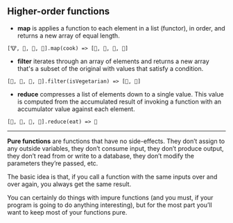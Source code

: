 ## Higher-order functions

- **map** is applies a function to each element in a list (functor), in order, and returns a new array of equal length.

`[🐮, 🥔, 🐔, 🌽].map(cook) => [🍔, 🍟, 🍗, 🍿]`

- **filter** iterates through an array of elements and returns a new array that's a subset of the original with values that satisfy a condition.

`[🍔, 🍟, 🍗, 🍿].filter(isVegetarian) => [🍟, 🍿]`

- **reduce** compresses a list of elements down to a single value. This value is computed from the accumulated result of invoking a function with an accumulator value against each element.

`[🍔, 🍟, 🍗, 🍿].reduce(eat) => 💩`

---

**Pure functions** are functions that have no side-effects. They don’t assign to any outside variables, they don’t consume input, they don’t produce output, they don’t read from or write to a database, they don’t modify the parameters they’re passed, etc.

The basic idea is that, if you call a function with the same inputs over and over again, you always get the same result.

You can certainly do things with impure functions (and you must, if your program is going to do anything interesting), but for the most part you’ll want to keep most of your functions pure.
